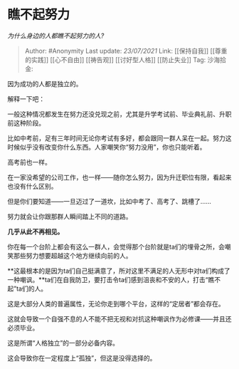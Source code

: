# 瞧不起努力
*为什么身边的人都瞧不起努力的人?*

> Author: #Anonymity
> Last update: *23/07/2021*
> Link: [[保持自我]] [[尊重的实践]] [[心不自由]] [[祷告观]] [[讨好型人格]] [[防止失业]]
> Tag:
> 沙海拾金:

因为成功的人都是独立的。

解释一下吧：

一般这种情况都发生在努力还没兑现之前，尤其是升学考试前、毕业典礼前、升职前这种阶段。

比如中考前，足有三年时间无论你考试有多好，都会跟同一群人呆在一起。努力这时候似乎没有改变你什么东西。人家嘲笑你“努力没用”，你也只能听着。

高考前也一样。

在一家没希望的公司工作，也一样——随你怎么努力，因为升迁职位有限，看起来也没有什么区别。

但是你们要知道——一旦迈过了一道坎，比如中考了、高考了、跳槽了……

努力就会让你跟那群人瞬间踏上不同的道路。

**几乎从此不再相见。**

你在每一个台阶上都会有这么一群人，会觉得那个台阶就是ta们的埋骨之所，会嘲笑那些努力想要超越这个地方继续向前的人。

**这最根本的是因为ta们自己挺满意了，所对这里不满足的人无形中对ta们构成了一种嘲讽。**ta们在自我防卫，要打击令ta们感到沮丧和不安的人，打击“瞧不起”ta们的人。

这是大部分人类的普遍属性，无论你走到哪个平台，这样的“定居者”都会存在。

这就会导致一个自强不息的人不能不把无视和对抗这种嘲讽作为必修课——并且还必须毕业。

这是所谓“人格独立”的一部分必备内容。

这会导致你在一定程度上“孤独”，但这是没得选择的。
